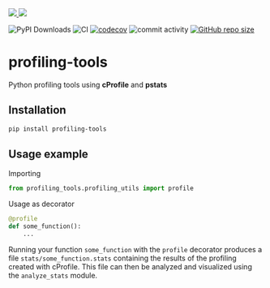 
<a href="https://pypi.org/project/profiling-tools/">
<img src="https://img.shields.io/pypi/v/profiling-tools.svg">
</a>
<a href="https://github.com/TheNewThinkTank/msgspec/blob/main/LICENSE">
<img src="https://img.shields.io/github/license/TheNewThinkTank/profiling-tools.svg">
</a>

![PyPI Downloads](https://img.shields.io/pypi/dm/profiling-tools)
![CI](https://github.com/TheNewThinkTank/profiling-tools/actions/workflows/wf.yml/badge.svg)
[![codecov](https://codecov.io/gh/TheNewThinkTank/profiling-tools/graph/badge.svg?token=Xnca9AfHkt)](https://codecov.io/gh/TheNewThinkTank/profiling-tools)
![commit activity](https://img.shields.io/github/commit-activity/m/TheNewThinkTank/profiling-tools)
[![GitHub repo size](https://img.shields.io/github/repo-size/TheNewThinkTank/profiling-tools?style=flat&logo=github&logoColor=whitesmoke&label=Repo%20Size)](https://github.com/TheNewThinkTank/profiling-tools/archive/refs/heads/main.zip)

# profiling-tools

Python profiling tools using **cProfile** and **pstats**

## Installation

```BASH
pip install profiling-tools
```

## Usage example

Importing

```Python
from profiling_tools.profiling_utils import profile
```

Usage as decorator

```Python
@profile
def some_function():
    ...
```

Running your function `some_function` with the `profile` decorator
produces a file `stats/some_function.stats` containing the results of the profiling
created with cProfile.
This file can then be analyzed and visualized using the `analyze_stats` module.

<!--
## Create a new release

example:

```BASH
git tag 0.0.1
git push origin --tags
```

release a patch:

```BASH
poetry version patch
```

then `git commit`, `git push` and

```BASH
git tag 0.0.2
git push origin --tags
```
-->
